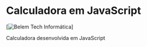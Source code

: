 # Calculadora em JavaScript

[![Belem Tech Informática](https://www.mrinformatica.net.br)]

Calculadora desenvolvida em JavaScript
